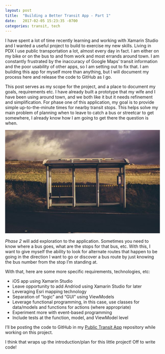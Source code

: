 ```yaml
---
layout: post
title:  "Building a Better Transit App - Part 1"
date:   2017-02-05 15:23:35 -0700
categories: transit, tech
---
```


I have spent a lot of time recently learning and working with Xamarin Studio and I wanted a useful project to build to exercise my new skills.  Living in PDX I use public transportation a lot, almost every day in fact.  I am either on my bike or on the bus to and from work and most errands around town.  I am constantly frustrated by the inaccuracy of Google Maps’ transit information and the poor usability of other apps, so I am setting out to fix that.  I am building this app for myself more than anything, but I will document my process here and release the code to GitHub as I go.

This post serves as my scope for the project, and a place to document my goals, requirements etc.  I have already built a prototype that my wife and I have been using around town, and we both like it but it needs refinement and simplification.  For phase one of this application, my goal is to provide simple up-to-the-minute times for nearby transit stops.  This helps solve my main problem of planning when to leave to catch a bus or streetcar to get somewhere, I already know how I am going to get there the question is when.

<img src="/images/blog/bus-stop.jpg" alt="commuter train">

*Phase 2* will add exploration to the application.  Sometimes you need to know where a bus goes, what are the stops for that bus, etc.  With this, I want to give myself the ability to look for alternate routes that happen to be going in the direction I want to go or discover a bus route by just knowing the bus number from the stop I’m standing at.

With that, here are some more specific requirements, technologies, etc:

* iOS app using Xamarin Studio
* Leave opportunity to add Andriod using Xamarin Studio for later
* Leveraging Esri mapping technology
* Separation of “logic” and “GUI” using ViewModels
* Leverage functional programming, in this case, use classes for data/models and functions for actions (where appropriate)
* Experiment more with event-based programming
* Include tests at the function, model, and ViewModel level

I’ll be posting the code to GitHub in my [Public Transit App](https://github.com/MoravecLabs/PublicTransitApp) repository while working on this project.

I think that wraps up the introduction/plan for this little project!  Off to write code!